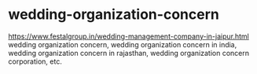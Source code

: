 # wedding-organization-concern
https://www.festalgroup.in/wedding-management-company-in-jaipur.html wedding organization concern, wedding organization concern in india, wedding organization concern in rajasthan, wedding organization concern corporation, etc.
